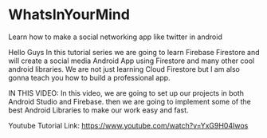 # WhatsInYourMind
Learn how to make a social networking app like twitter in android

Hello Guys In this tutorial series we are going to learn Firebase Firestore and will create a social media Android App using Firestore and many other cool android libraries. We are not just learning Cloud Firestore but I am also gonna teach you how to build a professional app.

IN THIS VIDEO:
In this video, we are going to set up our projects in both Android Studio and Firebase. then we are going to implement some of the best Android Libraries to make our work easy and fast.

Youtube Tutorial Link: 
https://www.youtube.com/watch?v=YxG9H04Iwos

